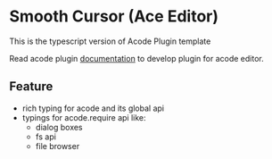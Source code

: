 # Smooth Cursor (Ace Editor)

This is the typescript version of Acode Plugin template 

Read acode plugin [documentation](https://docs.acode.app/) to develop plugin for acode editor.

## Feature

- rich typing for acode and its global api
- typings for acode.require api like:
    - dialog boxes
    - fs api
    - file browser
